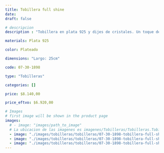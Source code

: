 ```yaml
---
title: Tobillera full shine
date: 
draft: false

# descripcion
description : "Tobillera en plata 925 y dijes de cristales. Un toque de brillo divino!Cierre tipo gancho."

materials: Plata 925

color: Plateado

dimensions: "Largo: 25cm"

code: 07-30-1898

type: "Tobilleras"

categories: []

price: $8.140,00

price_eftvo: $6.920,00

# Images
# first image will be shown in the product page
images:
  # - image: "images/path_to_image"
  # La ubicacion de las imagenes es imagenes/Tobilleras/Tobilleras.Tobilleras/07-30-1898-tobillera-full-shine
  - image: "./images/tobilleras/tobilleras/07-30-1898-tobillera-full-shine_a.jpg"
  - image: "./images/tobilleras/tobilleras/07-30-1898-tobillera-full-shine_b.jpg"
  - image: "./images/tobilleras/tobilleras/07-30-1898-tobillera-full-shine_c.jpg"
---
```

